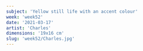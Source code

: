 ```yaml
---
subject: 'Yellow still life with an accent colour'
week: 'week52'
date: '2021-03-17'
artist: 'Charles'
dimensions: '19x16 cm'
slug: 'week52/Charles.jpg'
---
```

